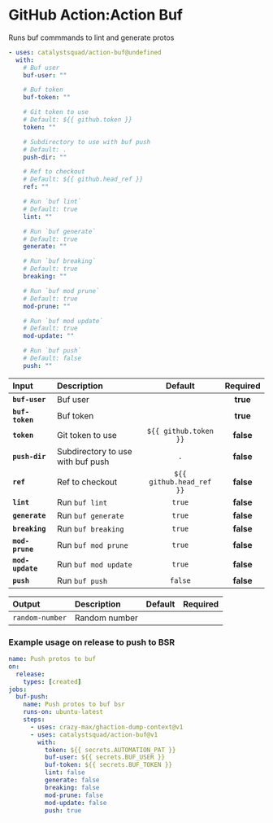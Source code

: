 <!-- start title -->

# GitHub Action:Action Buf

<!-- end title -->
<!-- start description -->

Runs buf commmands to lint and generate protos

<!-- end description -->
<!-- start contents -->
<!-- end contents -->
<!-- start usage -->

```yaml
- uses: catalystsquad/action-buf@undefined
  with:
    # Buf user
    buf-user: ""

    # Buf token
    buf-token: ""

    # Git token to use
    # Default: ${{ github.token }}
    token: ""

    # Subdirectory to use with buf push
    # Default: .
    push-dir: ""

    # Ref to checkout
    # Default: ${{ github.head_ref }}
    ref: ""

    # Run `buf lint`
    # Default: true
    lint: ""

    # Run `buf generate`
    # Default: true
    generate: ""

    # Run `buf breaking`
    # Default: true
    breaking: ""

    # Run `buf mod prune`
    # Default: true
    mod-prune: ""

    # Run `buf mod update`
    # Default: true
    mod-update: ""

    # Run `buf push`
    # Default: false
    push: ""
```

<!-- end usage -->
<!-- start inputs -->

| **Input**        | **Description**                   |       **Default**        | **Required** |
| :--------------- | :-------------------------------- | :----------------------: | :----------: |
| **`buf-user`**   | Buf user                          |                          |   **true**   |
| **`buf-token`**  | Buf token                         |                          |   **true**   |
| **`token`**      | Git token to use                  |  `${{ github.token }}`   |  **false**   |
| **`push-dir`**   | Subdirectory to use with buf push |           `.`            |  **false**   |
| **`ref`**        | Ref to checkout                   | `${{ github.head_ref }}` |  **false**   |
| **`lint`**       | Run `buf lint`                    |          `true`          |  **false**   |
| **`generate`**   | Run `buf generate`                |          `true`          |  **false**   |
| **`breaking`**   | Run `buf breaking`                |          `true`          |  **false**   |
| **`mod-prune`**  | Run `buf mod prune`               |          `true`          |  **false**   |
| **`mod-update`** | Run `buf mod update`              |          `true`          |  **false**   |
| **`push`**       | Run `buf push`                    |         `false`          |  **false**   |

<!-- end inputs -->
<!-- start outputs -->

| **Output**      | **Description** | **Default** | **Required** |
| :-------------- | :-------------- | ----------- | ------------ |
| `random-number` | Random number   |             |              |

<!-- end outputs -->
<!-- start examples -->

### Example usage on release to push to BSR

```yaml
name: Push protos to buf
on:
  release:
    types: [created]
jobs:
  buf-push:
    name: Push protos to buf bsr
    runs-on: ubuntu-latest
    steps:
      - uses: crazy-max/ghaction-dump-context@v1
      - uses: catalystsquad/action-buf@v1
        with:
          token: ${{ secrets.AUTOMATION_PAT }}
          buf-user: ${{ secrets.BUF_USER }}
          buf-token: ${{ secrets.BUF_TOKEN }}
          lint: false
          generate: false
          breaking: false
          mod-prune: false
          mod-update: false
          push: true
```

<!-- end examples -->
<!-- start [.github/ghdocs/examples/] -->
<!-- end [.github/ghdocs/examples/] -->
